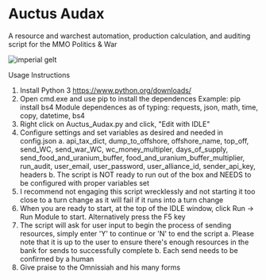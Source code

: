 # Auctus Audax
A resource and warchest automation, production calculation, and auditing script for the MMO Politics &amp; War

![imperial gelt](https://user-images.githubusercontent.com/119812496/205515999-a0faa8c4-7b81-4f22-974f-cf998eb03a6f.png)

Usage Instructions
1. Install Python 3 https://www.python.org/downloads/
2. Open cmd.exe and use pip to install the dependences
      Example: pip install bs4
      Module dependences as of typing: requests, json, math, time, copy, datetime, bs4
3. Right click on Auctus_Audax.py and click, "Edit with IDLE"
4. Configure settings and set variables as desired and needed in config.json
    a. api_tax_dict, dump_to_offshore, offshore_name, top_off, send_WC, send_war_WC, wc_money_multipler, days_of_supply, send_food_and_uranium_buffer, food_and_uranium_buffer_multiplier, run_audit, user_email, user_password, user_alliance_id, sender_api_key, headers
    b. The script is NOT ready to run out of the box and NEEDS to be configured with proper variables set
5. I recommend not engaging this script wrecklessly and not starting it too close to a turn change as it will fail if it runs into a turn change
6. When you are ready to start, at the top of the IDLE window, click Run -> Run Module to start. Alternatively press the F5 key
7. The script will ask for user input to begin the process of sending resources, simply enter 'Y' to continue or 'N' to end the script
    a. Please note that it is up to the user to ensure there's enough resources in the bank for sends to successfully complete
    b. Each send needs to be confirmed by a human
8. Give praise to the Omnissiah and his many forms
